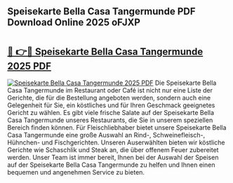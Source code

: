 ## Speisekarte Bella Casa Tangermunde PDF Download Online 2025 oFJXP

# <h2><a href="http://gcao69.nevu.top/?p=Speisekarte+Bella+Casa+Tangermunde">🔗 👉🔴 Speisekarte Bella Casa Tangermunde 2025 PDF</a></h2>

[![Speisekarte Bella Casa Tangermunde 2025 PDF](https://i.imgur.com/dBaPXMq.png)](http://gcao69.nevu.top/?p=Speisekarte+Bella+Casa+Tangermunde)
Die Speisekarte Bella Casa Tangermunde im Restaurant oder Café ist nicht nur eine Liste der Gerichte, die für die Bestellung angeboten werden, sondern auch eine Gelegenheit für Sie, ein köstliches und für Ihren Geschmack geeignetes Gericht zu wählen. Es gibt viele frische Salate auf der Speisekarte Bella Casa Tangermunde unseres Restaurants, die Sie in unserem speziellen Bereich finden können. Für Fleischliebhaber bietet unsere Speisekarte Bella Casa Tangermunde eine große Auswahl an Rind-, Schweinefleisch-, Hühnchen- und Fischgerichten. Unseren Auserwählten bieten wir köstliche Gerichte wie Schaschlik und Steak an, die über offenem Feuer zubereitet werden. Unser Team ist immer bereit, Ihnen bei der Auswahl der Speisen auf der Speisekarte Bella Casa Tangermunde zu helfen und Ihnen einen bequemen und angenehmen Service zu bieten.
